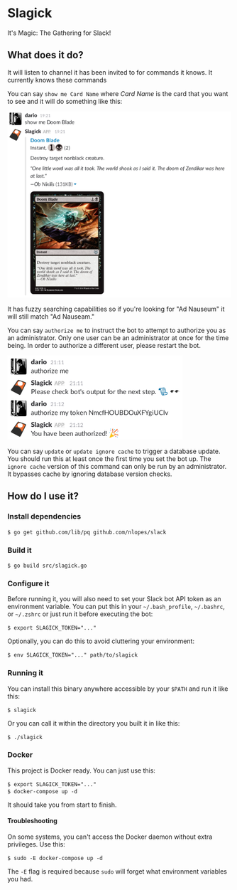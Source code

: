 # Slagick

It's Magic: The Gathering for Slack!

## What does it do?

It will listen to channel it has been invited to for commands it knows. It currently knows these commands

You can say `show me Card Name` where _Card Name_ is the card that you want to see and it will do something like this:

![show card example](docs/show_card.png "show card example")

It has fuzzy searching capabilities so if you're looking for "Ad Nauseum" it will still match "Ad Nauseam."

You can say `authorize me` to instruct the bot to attempt to authorize you as an administrator. Only one user can be an administrator at once for the time being. In order to authorize a different user, please restart the bot.

![authorize me example](docs/authorize_me.png "authorize me example")

You can say `update` or `update ignore cache` to trigger a database update. You should run this at least once the first time you set the bot up. The `ignore cache` version of this command can only be run by an administrator. It bypasses cache by ignoring database version checks.

## How do I use it?

### Install dependencies

    $ go get github.com/lib/pq github.com/nlopes/slack

### Build it

    $ go build src/slagick.go

### Configure it

Before running it, you will also need to set your Slack bot API token as an environment variable.
You can put this in your `~/.bash_profile`, `~/.bashrc`, or `~/.zshrc` or just run it before executing the bot:

    $ export SLAGICK_TOKEN="..."

Optionally, you can do this to avoid cluttering your environment:

    $ env SLAGICK_TOKEN="..." path/to/slagick

### Running it

You can install this binary anywhere accessible by your `$PATH` and run it like this:

    $ slagick

Or you can call it within the directory you built it in like this:

    $ ./slagick

### Docker

This project is Docker ready. You can just use this:

    $ export SLAGICK_TOKEN="..."
    $ docker-compose up -d

It should take you from start to finish.

#### Troubleshooting

On some systems, you can't access the Docker daemon without extra privileges. Use this:

    $ sudo -E docker-compose up -d

The `-E` flag is required because `sudo` will forget what environment variables you had.
